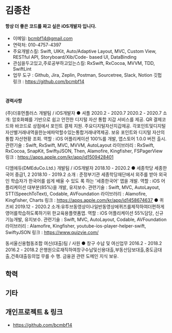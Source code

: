 # 김종찬 
      
#### 항상 더 좋은 코드를 짜고 싶은 iOS개발자 입니다.
- 이메일: bcmbf14@gmail.com 
- 연락처: 010-4757-4397 
- 주요개발스킬: Swift, UIKit, Auto/Adaptive Layout, MVC, Custom View, RESTful API, Storyboard/Xib/Code- based UI, DataBinding
- 관심을두고있고,주로공부하고있는스킬: RxSwift, RxCocoa, MVVM, TDD, SwiftLint
- 업무 도구 : Github, Jira, Zeplin, Postman, Sourcetree, Slack, Notion 깃헙 링크 : https://github.com/bcmbf14
# 
# 
#### 경력사항 

(주)더휴먼플러스 개발팀 / iOS개발자
● 셔플 2020.2 - 2020.7
2020.2 - 2020.7
 소개:
암호화폐를 기반으로 쉽고 안전한 디지털 자산 통합 지갑 서비스를 제공.
QR 결제코드와 바코드로 상점에서 포인트 결제 지원.
주요디지털자산지갑제공. 각포인트및디지털자산별거래내역을한눈에파악할수있는통합거래내역제공.
보유 포인트와 디지털 자산의 통합 자산현황 조회.
역할 : iOS 어플리케이션 100%를 개발, 앱스토어 1.0.0 버전 출시.
관련기술 : Swift, RxSwift, MVC, MVVM, AutoLayout
라이브러리 : RxSwift, RxCocoa, SnapKit, SwiftyJSON, Then, Alamofire, Kingfisher, FSPagerView
링크 : https://apps.apple.com/kr/app/id1509428401

디엠에듀(DMEduCo.Ltd.) 개발팀 / iOS개발자
2018.10 - 2020.2
● 세종학당 세종한국어 중급1, 2 2018.10 - 2019.2
소개 : 준정부기관 세종학당재단에서 외주를 받아 외국인 학습자가 한국어를 쉽게 배울 수 있도
록 하는 '세종한국어' 앱을 개발.
역할 : iOS 어플리케이션 대부분(85%)을 개발, 유지보수.
관련기술 : Swift, MVC, AutoLayout, STT(SpeechToText), Codable, AVFoundation 라이브러리 : Alamofire, Kingfisher, Charts
링크 : https://apps.apple.com/kr/app/id1458674637
● 퀴즈비 2019.12 - 2020.2
소개:유투브동영상이나일반동영상에퀴즈를제작하여더편하게영어를학습하도록하기위 한교육용플랫폼앱.
역할 : iOS 어플리케이션 55%담당, 신규기능개발, 유지보수.
관련기술 : Swift, MVC, AutoLayout, Codable, AVFoundation
라이브러리 : Alamofire, Kingfisher, youtube-ios-player-helper-swift, SwiftyJSON 링크 : https://www.quizvie.com/

동서울신용협동조합 여신(대출)팀 / 사원
● 창구 수납 및 여신업무 2016.2 - 2018.2
2016.2 - 2018.2
은행원으로재직하여창구수납및신용대출,부동산담보대출,중도금대출,건축대출등의업 무를 수 행.
금융권 관련 도메인 지식 보유.

## 학력
## 기타 
## 개인프로젝트 & 링크
- https://github.com/bcmbf14

